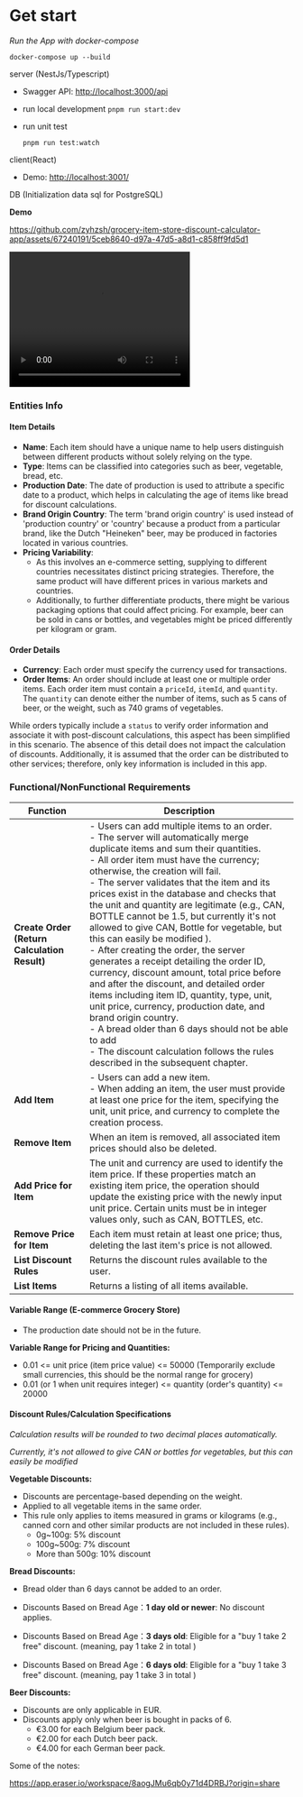 # Get start

_Run the App with docker-compose_

```
docker-compose up --build
```

server (NestJs/Typescript)

- Swagger API: [http://localhost:3000/api](http://localhost:3000/api)

- run local development `pnpm run start:dev`

- run unit test

  `pnpm run test:watch`

client(React)

- Demo: [http://localhost:3001/](http://localhost:3001/)

DB (Initialization data sql for PostgreSQL)

**Demo**


https://github.com/zyhzsh/grocery-item-store-discount-calculator-app/assets/67240191/5ceb8640-d97a-47d5-a8d1-c858ff9fd5d1



<video src="./video/demo.mp4" width="320" height="240" controls>
</video>

### Entities Info

#### Item Details

- **Name**: Each item should have a unique name to help users distinguish between different products without solely relying on the type.
- **Type**: Items can be classified into categories such as beer, vegetable, bread, etc.
- **Production Date**: The date of production is used to attribute a specific date to a product, which helps in calculating the age of items like bread for discount calculations.
- **Brand Origin Country**: The term 'brand origin country' is used instead of 'production country' or 'country' because a product from a particular brand, like the Dutch "Heineken" beer, may be produced in factories located in various countries.
- **Pricing Variability**:
  - As this involves an e-commerce setting, supplying to different countries necessitates distinct pricing strategies. Therefore, the same product will have different prices in various markets and countries.
  - Additionally, to further differentiate products, there might be various packaging options that could affect pricing. For example, beer can be sold in cans or bottles, and vegetables might be priced differently per kilogram or gram.

#### Order Details

- **Currency**: Each order must specify the currency used for transactions.
- **Order Items**: An order should include at least one or multiple order items. Each order item must contain a `priceId`, `itemId`, and `quantity`. The `quantity` can denote either the number of items, such as 5 cans of beer, or the weight, such as 740 grams of vegetables.

While orders typically include a `status` to verify order information and associate it with post-discount calculations, this aspect has been simplified in this scenario. The absence of this detail does not impact the calculation of discounts. Additionally, it is assumed that the order can be distributed to other services; therefore, only key information is included in this app.

### Functional/NonFunctional Requirements

| **Function**                                 | **Description**                                                                                                                                                                                                                                                                                                                                                                                                                                                                                                                                                                                                                                                                                                                                                                                                                                                                                                                                      |
| -------------------------------------------- | ---------------------------------------------------------------------------------------------------------------------------------------------------------------------------------------------------------------------------------------------------------------------------------------------------------------------------------------------------------------------------------------------------------------------------------------------------------------------------------------------------------------------------------------------------------------------------------------------------------------------------------------------------------------------------------------------------------------------------------------------------------------------------------------------------------------------------------------------------------------------------------------------------------------------------------------------------- |
| **Create Order (Return Calculation Result)** | - Users can add multiple items to an order. <br />- The server will automatically merge duplicate items and sum their quantities. <br />- All order item must have the currency; otherwise, the creation will fail. <br />- The server validates that the item and its prices exist in the database and checks that the unit and quantity are legitimate (e.g., CAN, BOTTLE cannot be 1.5, but currently it's not allowed to give CAN, Bottle for vegetable, but this can easily be modified ).<br />- After creating the order, the server generates a receipt detailing the order ID, currency, discount amount, total price before and after the discount, and detailed order items including item ID, quantity, type, unit, unit price, currency, production date, and brand origin country. <br />- A bread older than 6 days should not be able to add <br />- The discount calculation follows the rules described in the subsequent chapter. |
| **Add Item**                                 | - Users can add a new item.<br />- When adding an item, the user must provide at least one price for the item, specifying the unit, unit price, and currency to complete the creation process.<br />                                                                                                                                                                                                                                                                                                                                                                                                                                                                                                                                                                                                                                                                                                                                                 |
| **Remove Item**                              | When an item is removed, all associated item prices should also be deleted.                                                                                                                                                                                                                                                                                                                                                                                                                                                                                                                                                                                                                                                                                                                                                                                                                                                                          |
| **Add Price for Item**                       | The unit and currency are used to identify the item price. If these properties match an existing item price, the operation should update the existing price with the newly input unit price. Certain units must be in integer values only, such as CAN, BOTTLES, etc.                                                                                                                                                                                                                                                                                                                                                                                                                                                                                                                                                                                                                                                                                |
| **Remove Price for Item**                    | Each item must retain at least one price; thus, deleting the last item's price is not allowed.                                                                                                                                                                                                                                                                                                                                                                                                                                                                                                                                                                                                                                                                                                                                                                                                                                                       |
| **List Discount Rules**                      | Returns the discount rules available to the user.                                                                                                                                                                                                                                                                                                                                                                                                                                                                                                                                                                                                                                                                                                                                                                                                                                                                                                    |
| **List Items**                               | Returns a listing of all items available.                                                                                                                                                                                                                                                                                                                                                                                                                                                                                                                                                                                                                                                                                                                                                                                                                                                                                                            |

#### Variable Range (E-commerce Grocery Store)

- The production date should not be in the future.

**Variable Range for Pricing and Quantities:**

- 0.01 <= unit price (item price value) <= 50000 (Temporarily exclude small currencies, this should be the normal range for grocery)
- 0.01 (or 1 when unit requires integer) <= quantity (order's quantity) <= 20000

#### Discount Rules/Calculation Specifications

_Calculation results will be rounded to two decimal places automatically._

_Currently, it's not allowed to give CAN or bottles for vegetables, but this can easily be modified_

**Vegetable Discounts:**

- Discounts are percentage-based depending on the weight.
- Applied to all vegetable items in the same order.
- This rule only applies to items measured in grams or kilograms (e.g., canned corn and other similar products are not included in these rules).
  - 0g~100g: 5% discount
  - 100g~500g: 7% discount
  - More than 500g: 10% discount

**Bread Discounts:**

- Bread older than 6 days cannot be added to an order.

- Discounts Based on Bread Age：**1 day old or newer**: No discount applies.
- Discounts Based on Bread Age：**3 days old**: Eligible for a "buy 1 take 2 free" discount. (meaning, pay 1 take 2 in total )
- Discounts Based on Bread Age：**6 days old**: Eligible for a "buy 1 take 3 free" discount. (meaning, pay 1 take 3 in total )

**Beer Discounts:**

- Discounts are only applicable in EUR.
- Discounts apply only when beer is bought in packs of 6.
  - €3.00 for each Belgium beer pack.
  - €2.00 for each Dutch beer pack.
  - €4.00 for each German beer pack.

Some of the notes:

https://app.eraser.io/workspace/8aogJMu6qb0y71d4DRBJ?origin=share
